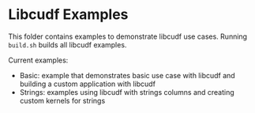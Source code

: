 # Libcudf Examples

This folder contains examples to demonstrate libcudf use cases. Running `build.sh` builds all
libcudf examples.

Current examples:

- Basic: example that demonstrates basic use case with libcudf and building a custom application with libcudf
- Strings: examples using libcudf with strings columns and creating custom kernels for strings
